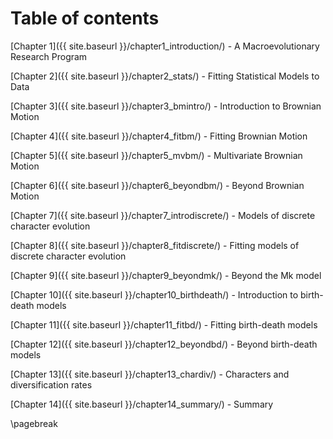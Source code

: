 # Table of contents


[Chapter 1]({{ site.baseurl }}/chapter1_introduction/) - A Macroevolutionary Research Program

[Chapter 2]({{ site.baseurl }}/chapter2_stats/) - Fitting Statistical Models to Data

[Chapter 3]({{ site.baseurl }}/chapter3_bmintro/) - Introduction to Brownian Motion

[Chapter 4]({{ site.baseurl }}/chapter4_fitbm/) - Fitting Brownian Motion

[Chapter 5]({{ site.baseurl }}/chapter5_mvbm/) - Multivariate Brownian Motion

[Chapter 6]({{ site.baseurl }}/chapter6_beyondbm/) - Beyond Brownian Motion

[Chapter 7]({{ site.baseurl }}/chapter7_introdiscrete/) - Models of discrete character evolution

[Chapter 8]({{ site.baseurl }}/chapter8_fitdiscrete/) - Fitting models of discrete character evolution

[Chapter 9]({{ site.baseurl }}/chapter9_beyondmk/) - Beyond the Mk model

[Chapter 10]({{ site.baseurl }}/chapter10_birthdeath/) - Introduction to birth-death models

[Chapter 11]({{ site.baseurl }}/chapter11_fitbd/) - Fitting birth-death models

[Chapter 12]({{ site.baseurl }}/chapter12_beyondbd/) - Beyond birth-death models

[Chapter 13]({{ site.baseurl }}/chapter13_chardiv/) - Characters and diversification rates

[Chapter 14]({{ site.baseurl }}/chapter14_summary/) - Summary

\pagebreak
